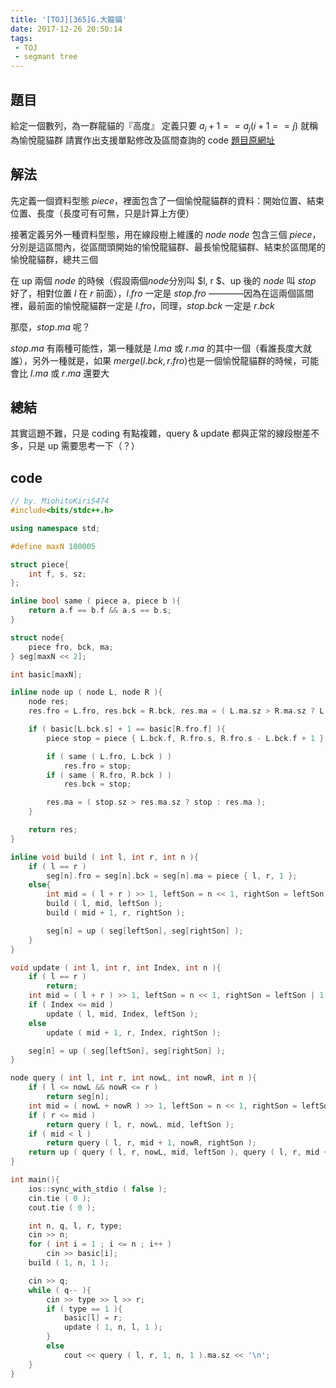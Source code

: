 ```yaml
---
title: '[TOJ][365]G.大龍貓'
date: 2017-12-26 20:50:14
tags:
 - TOJ
 - segmant tree
---
```


## 題目

給定一個數列，為一群龍貓的『高度』
定義只要 $a_i + 1 == a_j ( i + 1 == j )$ 就稱為愉悅龍貓群
請實作出支援單點修改及區間查詢的 code
[題目原網址](http://toj.tfcis.org/oj/pro/365/)

<!--more-->

## 解法

先定義一個資料型態 $piece$，裡面包含了一個愉悅龍貓群的資料：開始位置、結束位置、長度（長度可有可無，只是計算上方便）
 
接著定義另外一種資料型態，用在線段樹上維護的 $node$
$node$ 包含三個 $piece$，分別是這區間內，從區間頭開始的愉悅龍貓群、最長愉悅龍貓群、結束於區間尾的愉悅龍貓群，總共三個
 
在 up 兩個 $node$ 的時候（假設兩個$node$分別叫 $l, r $、up 後的 $node$ 叫 $stop$ 好了，相對位置 $l$ 在 $r$ 前面），$l.fro$ 一定是 $stop.fro$ ————因為在這兩個區間裡，最前面的愉悅龍貓群一定是 $l.fro$，同理，$stop.bck$ 一定是 $r.bck$


那麼，$stop.ma$ 呢？

$stop.ma$ 有兩種可能性，第一種就是 $l.ma$ 或 $r.ma$ 的其中一個（看誰長度大就誰），另外一種就是，如果 $merge ( l.bck, r.fro )$也是一個愉悅龍貓群的時候，可能會比 $l.ma$ 或 $r.ma$ 還要大


## 總結

其實這題不難，只是 coding 有點複雜，query & update 都與正常的線段樹差不多，只是 up 需要思考一下（？）


## code

```cpp
// by. MiohitoKiri5474
#include<bits/stdc++.h>

using namespace std;

#define maxN 100005

struct piece{
    int f, s, sz;
};

inline bool same ( piece a, piece b ){
    return a.f == b.f && a.s == b.s;
}

struct node{
    piece fro, bck, ma;
} seg[maxN << 2];

int basic[maxN];

inline node up ( node L, node R ){
    node res;
    res.fro = L.fro, res.bck = R.bck, res.ma = ( L.ma.sz > R.ma.sz ? L.ma : R.ma );

    if ( basic[L.bck.s] + 1 == basic[R.fro.f] ){
        piece stop = piece { L.bck.f, R.fro.s, R.fro.s - L.bck.f + 1 };

        if ( same ( L.fro, L.bck ) )
            res.fro = stop;
        if ( same ( R.fro, R.bck ) )
            res.bck = stop;

        res.ma = ( stop.sz > res.ma.sz ? stop : res.ma );
    }

    return res;
}

inline void build ( int l, int r, int n ){
    if ( l == r )
        seg[n].fro = seg[n].bck = seg[n].ma = piece { l, r, 1 };
    else{
        int mid = ( l + r ) >> 1, leftSon = n << 1, rightSon = leftSon | 1;
        build ( l, mid, leftSon );
        build ( mid + 1, r, rightSon );

        seg[n] = up ( seg[leftSon], seg[rightSon] );
    }
}

void update ( int l, int r, int Index, int n ){
    if ( l == r )
        return;
    int mid = ( l + r ) >> 1, leftSon = n << 1, rightSon = leftSon | 1;
    if ( Index <= mid )
        update ( l, mid, Index, leftSon );
    else
        update ( mid + 1, r, Index, rightSon );

    seg[n] = up ( seg[leftSon], seg[rightSon] );
}

node query ( int l, int r, int nowL, int nowR, int n ){
    if ( l <= nowL && nowR <= r )
        return seg[n];
    int mid = ( nowL + nowR ) >> 1, leftSon = n << 1, rightSon = leftSon | 1;
    if ( r <= mid )
        return query ( l, r, nowL, mid, leftSon );
    if ( mid < l )
        return query ( l, r, mid + 1, nowR, rightSon );
    return up ( query ( l, r, nowL, mid, leftSon ), query ( l, r, mid + 1, nowR, rightSon ) );
}

int main(){
    ios::sync_with_stdio ( false );
    cin.tie ( 0 );
    cout.tie ( 0 );

    int n, q, l, r, type;
    cin >> n;
    for ( int i = 1 ; i <= n ; i++ )
        cin >> basic[i];
    build ( 1, n, 1 );

    cin >> q;
    while ( q-- ){
        cin >> type >> l >> r;
        if ( type == 1 ){
            basic[l] = r;
            update ( 1, n, l, 1 );
        }
        else
            cout << query ( l, r, 1, n, 1 ).ma.sz << '\n';
    }
}
```